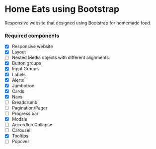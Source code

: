 # Home Eats using Bootstrap
Responsive website that designed using Bootstrap for homemade food.

### Required components
- [X] Responsive website
- [X] Layout
- [ ] Nested Media objects with different alignments.
- [X] Button groups 
- [X] Input Groups
- [X] Labels 
- [X] Alerts
- [X] Jumbotron
- [X] Cards 
- [X] Navs 
- [ ] Breadcrumb
- [ ] Pagination/Pager
- [ ] Progress bar 
- [X] Modals
- [ ] Accordion Collapse
- [ ] Carousel
- [X] Tooltips
- [ ] Popover 
